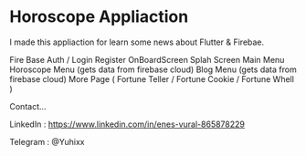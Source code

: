 # Horoscope Appliaction

I made this appliaction for learn some news about Flutter & Firebae.

Fire Base Auth / Login Register
OnBoardScreen 
Splah Screen 
Main Menu 
Horoscope Menu (gets data from firebase cloud)
Blog Menu (gets data from firebase cloud)
More Page ( Fortune Teller / Fortune Cookie / Fortune Whell ) 

Contact...

LinkedIn :
https://www.linkedin.com/in/enes-vural-865878229

Telegram :
@Yuhixx

